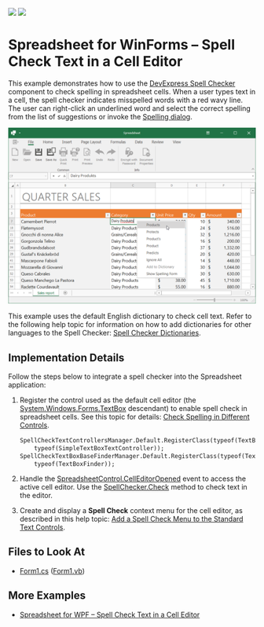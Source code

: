 <!-- default badges list -->
[![](https://img.shields.io/badge/Open_in_DevExpress_Support_Center-FF7200?style=flat-square&logo=DevExpress&logoColor=white)](https://supportcenter.devexpress.com/ticket/details/T1043112)
[![](https://img.shields.io/badge/📖_How_to_use_DevExpress_Examples-e9f6fc?style=flat-square)](https://docs.devexpress.com/GeneralInformation/403183)
<!-- default badges end -->
# Spreadsheet for WinForms – Spell Check Text in a Cell Editor

This example demonstrates how to use the [DevExpress Spell Checker](https://docs.devexpress.com/WindowsForms/2635/controls-and-libraries/spell-checker) component to check spelling in spreadsheet cells. When a user types text in a cell, the spell checker indicates misspelled words with a red wavy line. The user can right-click an underlined word and select the correct spelling from the list of suggestions or invoke the [Spelling dialog](https://docs.devexpress.com/WindowsForms/8595/controls-and-libraries/spell-checker/visual-elements/spelling-dialog).

![Spreadsheet - Spell Checking](./images/spreadsheet-spell-checking.png)

This example uses the default English dictionary to check cell text. Refer to the following help topic for information on how to add dictionaries for other languages to the Spell Checker: [Spell Checker Dictionaries](https://docs.devexpress.com/WindowsForms/8581/controls-and-libraries/spell-checker/dictionaries).

## Implementation Details

Follow the steps below to integrate a spell checker into the Spreadsheet application:

1. Register the control used as the default cell editor (the [System.Windows.Forms.TextBox](https://docs.microsoft.com/en-US/dotnet/api/system.windows.forms.textbox) descendant) to enable spell check in spreadsheet cells. See this topic for details: [Check Spelling in Different Controls](https://docs.devexpress.com/WindowsForms/2995/controls-and-libraries/spell-checker/checking-spelling-in-different-controls).

    ```
    SpellCheckTextControllersManager.Default.RegisterClass(typeof(TextBoxWithTransparency),
        typeof(SimpleTextBoxTextController));
    SpellCheckTextBoxBaseFinderManager.Default.RegisterClass(typeof(TextBoxWithTransparency),
        typeof(TextBoxFinder));
    ```

2. Handle the [SpreadsheetControl.CellEditorOpened](https://docs.devexpress.com/WindowsForms/DevExpress.XtraSpreadsheet.SpreadsheetControl.CellEditorOpened) event to access the active cell editor. Use the [SpellChecker.Check](https://docs.devexpress.com/WindowsForms/DevExpress.XtraSpellChecker.SpellChecker.Check(System.Windows.Forms.Control)) method to check text in the editor.

3. Create and display a **Spell Check** context menu for the cell editor, as described in this help topic: [Add a Spell Check Menu to the Standard Text Controls](https://docs.devexpress.com/WindowsForms/114007/controls-and-libraries/spell-checker/examples/how-to-add-spell-check-menu-to-the-standard-text-controls).

<!-- default file list -->
## Files to Look At

- [Form1.cs](./CS/SpreadsheetSpellchecking/Form1.cs) ([Form1.vb](./VB/SpreadsheetSpellchecking/Form1.vb))
<!-- default file list end -->

## More Examples

- [Spreadsheet for WPF – Spell Check Text in a Cell Editor](https://github.com/DevExpress-Examples/wpf-spreadsheet-spell-check-cell-text)
